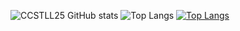 ![CCSTLL25 GitHub stats](https://github-readme-stats.vercel.app/api?username=CCSTLL25&count_private=true&show_icons=true&theme=tokyonight)
![Top Langs](https://github-readme-stats.vercel.app/api/top-langs/?username=CCSTLL25&count_private=true&layout=tokyonight)
[![Top Langs](https://github-readme-stats.vercel.app/api/top-langs/?username=CCSTLL25&count_private=true&show_icons=true&layout=compact)](https://github.com/anuraghazra/github-readme-stats)
